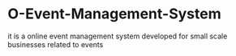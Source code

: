 # O-Event-Management-System
it is a online event management system developed for small scale businesses related to events

